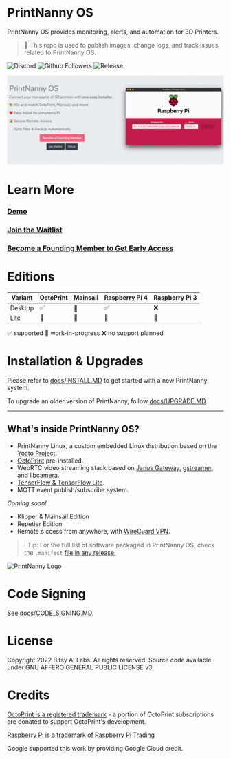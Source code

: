 # PrintNanny OS

PrintNanny OS provides monitoring, alerts, and automation for 3D Printers.

> 👋  This repo is used to publish images, change logs, and track issues related to PrintNanny OS.

![Discord](https://img.shields.io/discord/773452324692688956)
![Github Followers](https://img.shields.io/github/followers/leigh-johnson?style=social)
![Release](https://img.shields.io/github/release-date-pre/bitsy-ai/printnanny-os)

![PrintNanny Header](https://github.com/bitsy-ai/printnanny-os/raw/main/images/header.png)

# Learn More

### [Demo](https://printnanny.ai/)
### [Join the Waitlist](https://printnanny.ai/invite/)
### [Become a Founding Member to Get Early Access](https://printnanny.ai/subscriptions/signup?next=/subscriptions/checkout)

# Editions
| Variant | OctoPrint | Mainsail | Raspberry Pi 4 | Raspberry Pi 3 |
|---------|-----------|----------|----------------|----------------|
| Desktop | ✅         | 🚧        | ✅              | ❌           |
| Lite    | 🚧         | 🚧        | 🚧              | 🚧           |

✅ supported
🚧 work-in-progress
❌ no support planned


# Installation & Upgrades

Please refer to [docs/INSTALL.MD](docs/INSTALL.MD) to get started with a new PrintNanny system.

To upgrade an older version of PrintNanny, follow [docs/UPGRADE.MD](docs/UPGRADE.MD).

---

## What's inside PrintNanny OS?

* PrintNanny Linux, a custom embedded Linux distribution based on the [Yocto Project](https://www.yoctoproject.org/).
* [OctoPrint](https://octoprint.org/) pre-installed.
* WebRTC video streaming stack based on [Janus Gateway](https://github.com/meetecho/janus-gateway), [gstreamer](https://gstreamer.freedesktop.org/), and [libcamera](https://libcamera.org/).
* [TensorFlow & TensorFlow Lite](https://www.tensorflow.org/).
* MQTT event publish/subscribe system.

_Coming soon!_
* Klipper & Mainsail Edition
* Repetier Edition
* Remote s ccess from anywhere, with [WireGuard VPN](https://www.wireguard.com/).

> ℹ️ Tip: For the full list of software packaged in PrintNanny OS, check the `.manifest` [file in any release.](https://github.com/bitsy-ai/printnanny-os/releases)


![PrintNanny Logo](https://github.com/bitsy-ai/octoprint-nanny-plugin/raw/main/docs/images/logo.jpg)

# Code Signing

See [docs/CODE_SIGNING.MD](docs/CODE_SIGNING.MD).

# License

Copyright 2022 Bitsy AI Labs. All rights reserved. Source code available under GNU AFFERO GENERAL PUBLIC LICENSE v3.

# Credits

[OctoPrint is a registered trademark](https://octoprint.org/) - a portion of OctoPrint subscriptions are donated to support OctoPrint's development.

[Raspberry Pi is a trademark of Raspberry Pi Trading](https://www.raspberrypi.com/)

Google supported this work by providing Google Cloud credit.

